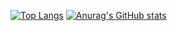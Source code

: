 [![Top Langs](https://github-readme-stats.vercel.app/api/top-langs/?username=luviahehe&theme=onedark)](https://github.com/anuraghazra/github-readme-stats)
[![Anurag's GitHub stats](https://github-readme-stats.vercel.app/api?username=luviahehe&show_icons=true&theme=tokyonight)](https://github.com/anuraghazra/github-readme-stats)

